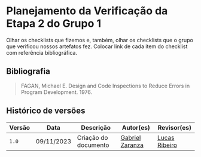 # Planejamento da Verificação da Etapa 2 do Grupo 1



Olhar os checklists que fizemos e, também, olhar os checklists que o grupo que verificou nossos artefatos fez. Colocar link de cada item do checklist com referência bibliográfica.




## Bibliografia
>
> FAGAN, Michael E. Design and Code Inspections to Reduce Errors in Program Development. 1976.

## Histórico de versões


| Versão | Data       | Descrição                                 | Autor(es)                                                                                           | Revisor(es)                                      |
| ------ | ---------- | ----------------------------------------- | --------------------------------------------------------------------------------------------------- | --------------------- |
| `1.0`  | 09/11/2023 | Criação do documento                | [Gabriel Zaranza](https://github.com/GZaranza) | [Lucas Ribeiro](https://github.com/lucassouzs)|
